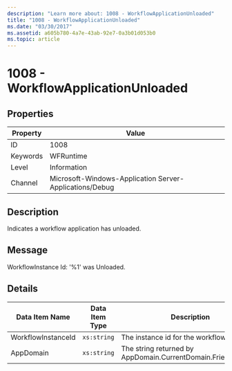 ```yaml
---
description: "Learn more about: 1008 - WorkflowApplicationUnloaded"
title: "1008 - WorkflowApplicationUnloaded"
ms.date: "03/30/2017"
ms.assetid: a605b780-4a7e-43ab-92e7-0a3b01d053b0
ms.topic: article
---
```

# 1008 - WorkflowApplicationUnloaded

## Properties

| Property | Value |
| - | - |
|ID|1008|  
|Keywords|WFRuntime|  
|Level|Information|  
|Channel|Microsoft-Windows-Application Server-Applications/Debug|  
  
## Description  

 Indicates a workflow application has unloaded.  
  
## Message  

 WorkflowInstance Id: '%1' was Unloaded.  
  
## Details  
  
|Data Item Name|Data Item Type|Description|  
|--------------------|--------------------|-----------------|  
|WorkflowInstanceId|`xs:string`|The instance id for the workflow|  
|AppDomain|`xs:string`|The string returned by AppDomain.CurrentDomain.FriendlyName.|
